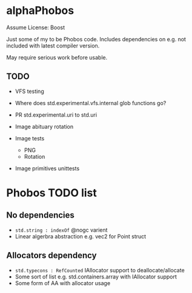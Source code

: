 # alphaPhobos
Assume License: Boost

Just some of my to be Phobos code. Includes dependencies on e.g. not included with latest compiler version.

May require serious work before usable.

## TODO
- VFS testing
- Where does std.experimental.vfs.internal glob functions go?
- PR std.experimental.uri to std.uri

- Image abituary rotation
- Image tests
	- PNG
	- Rotation
- Image primitives unittests

# Phobos TODO list

## No dependencies
- ``std.string : indexOf`` @nogc varient
- Linear algerbra abstraction e.g. vec2 for Point struct

## Allocators dependency
- ``std.typecons : RefCounted`` IAllocator support to deallocate/allocate
- Some sort of list e.g. std.containers.array with IAllocator support
- Some form of AA with allocator usage
